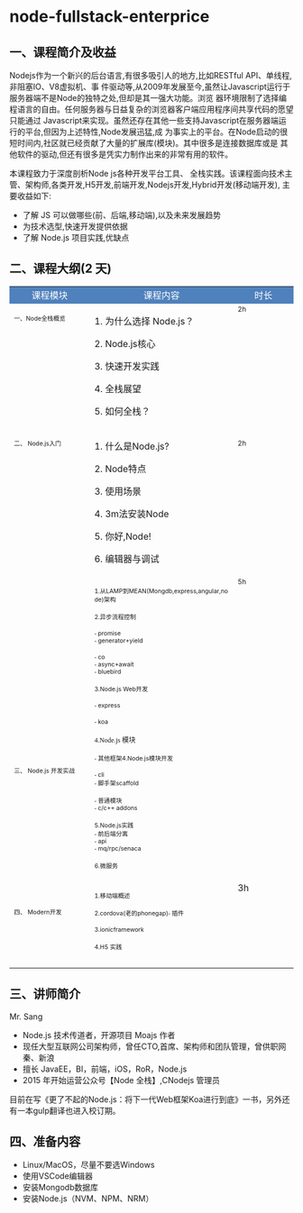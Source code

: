 # node-fullstack-enterprice

## 一、课程简介及收益
 
 Nodejs作为一个新兴的后台语言,有很多吸引人的地方,比如RESTful API、单线程,非阻塞IO、V8虚拟机、事 件驱动等,从2009年发展至今,虽然让Javascript运行于服务器端不是Node的独特之处,但却是其一强大功能。浏览 器环境限制了选择编程语言的自由。任何服务器与日益复杂的浏览器客户端应用程序间共享代码的愿望只能通过 Javascript来实现。虽然还存在其他一些支持Javascript在服务器端运行的平台,但因为上述特性,Node发展迅猛,成 为事实上的平台。在Node启动的很短时间内,社区就已经贡献了大量的扩展库(模块)。其中很多是连接数据库或是 其他软件的驱动,但还有很多是凭实力制作出来的非常有用的软件。
 
 本课程致力于深度剖析Node js各种开发平台工具、 全栈实践。该课程面向技术主管、架构师,各类开发,H5开发,前端开发,Nodejs开发,Hybrid开发(移动端开发), 主要收益如下:

- 了解 JS 可以做哪些(前、后端,移动端),以及未来发展趋势 
- 为技术选型,快速开发提供依据
- 了解 Node.js 项目实践,优缺点
 
## 二、课程大纲(2 天)
 
<table>
    <tbody>
        <tr class="firstRow">
            <td width="215" valign="top" style="word-break: break-all; background-color: rgb(79, 129, 189);" align="center">
                <span style="color: rgb(255, 255, 255);">课程模块</span>
            </td>
            <td width="411" valign="top" style="word-break: break-all; background-color: rgb(79, 129, 189);" align="center">
                <span style="color: rgb(255, 255, 255);">课程内容</span>
            </td>
            <td width="154" valign="top" style="word-break: break-all; background-color: rgb(79, 129, 189);" align="center">
                <span style="color: rgb(255, 255, 255);">时长</span>
            </td>
        </tr>
        <tr>
            <td width="215" valign="top" style="word-break: break-all;">
                <p>
                    <span style="font-size: 8pt;">一、Node全栈概览</span><br/>
                </p>
                <p>
                    <br/>
                </p>
            </td>
            <td width="411" valign="top" style="word-break: break-all;">
                <p>
                    <span style="font-size: 8pt;"></span>
                </p>
                <p>
                    1. 为什么选择 Node.js？
                </p>
                <p>
                    2. Node.js核心
                </p>
                <p>
                    3. 快速开发实践
                </p>
                <p>
                    4. 全栈展望
                </p>
                <p>
                    5. 如何全栈？
                </p>
            </td>
            <td width="154" valign="top" style="word-break: break-all;">
                <span style="font-size: 12px;">2h</span>
            </td>
        </tr>
        <tr>
            <td width="215" valign="top" style="word-break: break-all;">
                <p>
                    <span style="font-size: 8pt;">二、 </span><span style="font-size: 8pt;">Node.js入门</span><br/>
                </p>
            </td>
            <td width="411" valign="top" style="word-break: break-all;">
                <p>
                    <span style="font-size: 8pt;"></span>
                </p>
                <p>
                    1. 什么是Node.js?
                </p>
                <p>
                    2. Node特点
                </p>
                <p>
                    3. 使用场景
                </p>
                <p>
                    4. 3m法安装Node
                </p>
                <p>
                    5. 你好,Node!
                </p>
                <p>
                    6. 编辑器与调试
                </p>
            </td>
            <td width="154" valign="top" style="word-break: break-all;">
                <p>
                    <span style="font-size: 9pt;">2h&nbsp;</span><br/>
                </p>
            </td>
        </tr>
        <tr>
            <td width="215" valign="top" style="word-break: break-all;">
                <p>
                    <span style="font-size: 8pt;"><br/></span>
                </p>
                <p>
                    <span style="font-size: 8pt;"><br/></span>
                </p>
                <p>
                    <span style="font-size: 8pt;"><br/></span>
                </p>
                <p>
                    <span style="font-size: 8pt;"><br/></span>
                </p>
                <p>
                    <span style="font-size: 8pt;"><br/></span>
                </p>
                <p>
                    <span style="font-size: 8pt;"><br/></span>
                </p>
                <p>
                    <span style="font-size: 8pt;"><br/></span>
                </p>
                <p>
                    <span style="font-size: 8pt;"><br/></span>
                </p>
                <p>
                    <span style="font-size: 8pt;"><br/></span>
                </p>
                <p>
                    <span style="font-size: 8pt;"><br/></span>
                </p>
                <p>
                    <span style="font-size: 8pt;"><br/></span>
                </p>
                <p>
                    <span style="font-size: 8pt;">三、 </span><span style="font-size: 8pt;">Node.js </span><span style="font-size: 8pt;">开发实战</span><br/>
                </p>
                <p>
                    <br/>
                </p>
                <p>
                    <br/>
                </p>
                <p>
                    <br/>
                </p>
                <p>
                    <br/>
                </p>
            </td>
            <td width="411" valign="top" style="word-break: break-all;">
                <p>
                    <span style="font-size: 8pt;">1.</span><span style="font-size: 8pt;">从</span><span style="font-size: 8pt;">LAMP</span><span style="font-size: 8pt;">到</span><span style="font-size: 8pt;">MEAN(Mongdb,express,angular,node)</span><span style="font-size: 8pt;">架构</span><br/>
                </p>
                <p>
                    <span style="font-size: 8.000000pt">2.</span><span style="font-size: 8.000000pt">异步流程控制</span>
                </p>
                <p>
                    <span style="font-size: 8.000000pt; font-family: &#39;Wingdings&#39;">- </span><span style="font-size: 8.000000pt">promise<br/></span><span style="font-size: 8.000000pt; font-family: &#39;Wingdings&#39;">- </span><span style="font-size: 8.000000pt">generator+yield</span>
                </p>
                <p>
                    <span style="font-size: 8.000000pt; font-family: &#39;Wingdings&#39;">- </span><span style="font-size: 8.000000pt">co<br/></span><span style="font-size: 8.000000pt; font-family: &#39;Wingdings&#39;">- </span><span style="font-size: 8.000000pt">async+await</span><span style="font-size: 8.000000pt"><br/></span><span style="font-size: 8.000000pt; font-family: &#39;Wingdings&#39;">- </span><span style="font-size: 8.000000pt">bluebird</span>
                </p>
                <p>
                    <span style="font-size: 8.000000pt">3.Node.js Web</span><span style="font-size: 8.000000pt">开发</span>
                </p>
                <p>
                    <span style="font-size: 8.000000pt; font-family: &#39;Wingdings&#39;"><span style="font-family: Wingdings; font-size: 10.6667px;">- </span></span><span style="font-size: 8.000000pt">express</span>
                </p>
                <p>
                    <span style="font-size: 8.000000pt"><span style="font-family: Wingdings; font-size: 10.6667px;"><span style="font-family: Wingdings; font-size: 10.6667px;">- </span></span>koa</span>
                </p>
                <p>
                    <span style="font-size: 9.000000pt; font-family: &#39;Calibri&#39;">4.Node.js </span><span style="font-size: 9.000000pt">模块</span>
                </p>
                <p>
                    <span style="font-size: 8.000000pt; font-family: &#39;Wingdings&#39;">- </span><span style="font-size: 8.000000pt">其他框架</span><span style="font-size: 8.000000pt">4.Node.js</span><span style="font-size: 8.000000pt">模块开发</span>
                </p>
                <p>
                    <span style="font-size: 8.000000pt; font-family: &#39;Wingdings&#39;">- </span><span style="font-size: 8.000000pt">cli<br/></span><span style="font-size: 8.000000pt; font-family: &#39;Wingdings&#39;">- </span><span style="font-size: 8.000000pt">脚手架</span><span style="font-size: 8.000000pt">scaffold</span>
                </p>
                <p>
                    <span style="font-size: 8.000000pt; font-family: &#39;Wingdings&#39;">- </span><span style="font-size: 8.000000pt">普通模块<br/></span><span style="font-size: 8.000000pt; font-family: &#39;Wingdings&#39;">- </span><span style="font-size: 8.000000pt">c/c++ addons</span>
                </p>
                <p>
                    <span style="font-size: 8.000000pt">5.Node.js</span><span style="font-size: 8.000000pt">实践<br/></span><span style="font-size: 8.000000pt; font-family: &#39;Wingdings&#39;">- </span><span style="font-size: 8.000000pt">前后端分离<br/></span><span style="font-size: 8.000000pt; font-family: &#39;Wingdings&#39;">- </span><span style="font-size: 8.000000pt">api<br/></span><span style="font-size: 8.000000pt; font-family: &#39;Wingdings&#39;">- </span><span style="font-size: 8.000000pt">mq/rpc/senaca</span>
                </p>
                <p>
                    <span style="font-size: 8.000000pt">6.</span><span style="font-size: 8.000000pt">微服务&nbsp;</span>
                </p>
            </td>
            <td width="154" valign="top" style="word-break: break-all;">
                <span style="font-size: 12px;">5h</span>
            </td>
        </tr>
        <tr>
            <td valign="top" colspan="1" rowspan="1" style="word-break: break-all;" width="215">
                <p>
                    <span style="font-size: 8pt;"><br/></span>
                </p>
                <p>
                    <span style="font-size: 8pt;">四、 </span><span style="font-size: 8pt;">Modern</span><span style="font-size: 8pt;">开发&nbsp;</span><br/>
                </p>
                <p>
                    <br/>
                </p>
                <p>
                    <br/>
                </p>
            </td>
            <td valign="top" colspan="1" rowspan="1" style="word-break: break-all;" width="151">
                <p>
                    <span style="font-size: 8pt;">1.</span><span style="font-size: 8pt;">移动端概述</span>
                </p>
                <p>
                    <span style="font-size: 8.000000pt">2.cordova(</span><span style="font-size: 8.000000pt">老的</span><span style="font-size: 8.000000pt">phonegap)</span><span style="font-size: 8.000000pt; font-family: &#39;Wingdings&#39;">- </span><span style="font-size: 8.000000pt">插件</span>
                </p>
                <p>
                    <span style="font-size: 8.000000pt">3.ionicframework&nbsp;</span>
                </p>
                <p>
                    <span style="font-size: 8.000000pt">4.H5 </span><span style="font-size: 8.000000pt">实践&nbsp;</span>
                </p>
            </td>
            <td valign="top" colspan="1" rowspan="1" style="word-break: break-all;" width="154">
                3h
            </td>
        </tr>
    </tbody>
</table>
 
## 三、讲师简介

Mr. Sang

- Node.js 技术传道者，开源项目 Moajs 作者
- 现任大型互联网公司架构师，曾任CTO,首席、架构师和团队管理，曾供职网秦、新浪
- 擅长 JavaEE，BI，前端，iOS，RoR，Node.js
- 2015 年开始运营公众号【Node 全栈】,CNodejs 管理员

目前在写《更了不起的Node.js：将下一代Web框架Koa进行到底》一书，另外还有一本gulp翻译也进入校订期。

## 四、准备内容

- Linux/MacOS，尽量不要选Windows
- 使用VSCode编辑器
- 安装Mongodb数据库
- 安装Node.js（NVM、NPM、NRM）
